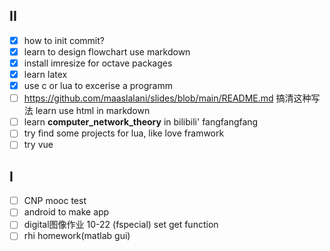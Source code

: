 ## II
<!-- - xournal: 旋转吸附？绘制圆角句型 -->
<!-- - from 'github520', learn github actions [github520](https://github.com/521xueweihan/GitHub520/commit/e2ac158c951f68a285dd754d704427ba8f281f1e) -->
<!-- - learn matlab ~~guide~~ -->
- [X] how to init commit?
- [X] learn to design flowchart use markdown
- [X] install imresize for octave packages
- [X] learn latex
- [X] use c or lua to excerise a programm
- [ ] https://github.com/maaslalani/slides/blob/main/README.md 搞清这种写法 learn use html in markdown
- [ ] learn __computer_network_theory__ in bilibili' fangfangfang
- [ ] try find some projects for lua, like love framwork
- [ ] try vue

## I
- [ ] CNP mooc test
- [ ] android   to make app 
- [ ] digital图像作业 10-22 (fspecial) set get function 
- [ ] rhi homework(matlab gui)
